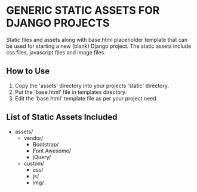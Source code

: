 # GENERIC STATIC ASSETS FOR DJANGO PROJECTS
Static files and assets along with base.html placeholder template that can be used for starting a new (blank) Django project. The static assets include css files, javascript files and image files. 

## How to Use
1. Copy the 'assets' directory into your projects 'static' directory. 
2. Put the 'base.html' file in templates directory.
3. Edit the 'base.html' template file as per your project need

## List of Static Assets Included
- assets/
  - vendor/
    - Bootstrap/
    - Font Awesome/
    - jQuery/
  - custom/ 
    - css/
    - js/
    - img/
